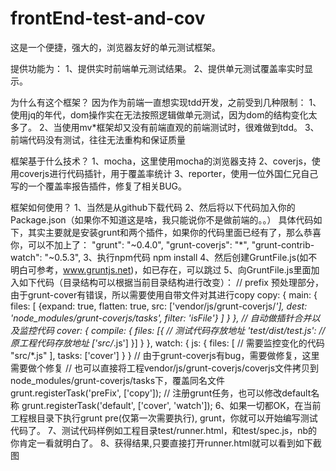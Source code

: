 frontEnd-test-and-cov
=====================

这是一个便捷，强大的，浏览器友好的单元测试框架。

提供功能为：
1、提供实时前端单元测试结果。
2、提供单元测试覆盖率实时显示。

为什么有这个框架？
因为作为前端一直想实现tdd开发，之前受到几种限制：
1、使用jq的年代，dom操作实在无法按照逻辑做单元测试，因为dom的结构变化太多了。
2、当使用mv*框架却又没有前端直观的前端测试时，很难做到tdd。
3、前端代码没有测试，往往无法重构和保证质量

框架基于什么技术？
1、mocha，这里使用mocha的浏览器支持
2、coverjs，使用coverjs进行代码插针，用于覆盖率统计
3、reporter，使用一位外国仁兄自己写的一个覆盖率报告插件，修复了相关BUG。

框架如何使用？
1、当然是从github下载代码
2、然后将以下代码加入你的Package.json（如果你不知道这是啥，我只能说你不是做前端的。。）
具体代码如下，其实主要就是安装grunt和两个插件，如果你的代码里面已经有了，那么恭喜你，可以不加上了：
    "grunt": "~0.4.0",
    "grunt-coverjs": "*",
    "grunt-contrib-watch": "~0.5.3",
3、执行npm代码 npm install
4、然后创建GruntFile.js(如不明白可参考，www.gruntjs.net)，如已存在，可以跳过
5、向GruntFile.js里面加入如下代码（目录结构可以根据当前目录结构进行改变）：
    // prefix 预处理部分，由于grunt-cover有错误，所以需要使用自带文件对其进行copy
    copy: {
      main: {
        files: [
          {expand: true, flatten: true, src: ['vendor/js/grunt-coverjs/*'], dest: 'node_modules/grunt-coverjs/tasks', filter: 'isFile'}
        ]
      }
    },
  // 自动做插针合并以及监控代码
      cover: {
        compile: {
          files: [{
            // 测试代码存放地址
            'test/dist/test.js':
            // 原工程代码存放地址
            ['src/*.js']
          }]
        }
      },
      watch: {
        js: {
          files: [
            // 需要监控变化的代码
            "src/*.js"
          ],
          tasks: ['cover']
        }
      }
      // 由于grunt-coverjs有bug，需要做修复，这里需要做个修复
      // 也可以直接将工程vendor/js/grunt-coverjs/coverjs文件拷贝到node_modules/grunt-coverjs/tasks下，覆盖同名文件
      grunt.registerTask('preFix', ['copy']);
      // 注册grunt任务，也可以修改default名称
      grunt.registerTask('default', ['cover', 'watch']);
6、如果一切都OK，在当前工程根目录下执行grunt pre(仅第一次需要执行), grunt，你就可以开始编写测试代码了。
7、测试代码样例如工程目录test/runner.html，和test/spec.js，nb的你肯定一看就明白了。
8、获得结果,只要直接打开runner.html就可以看到如下截图



